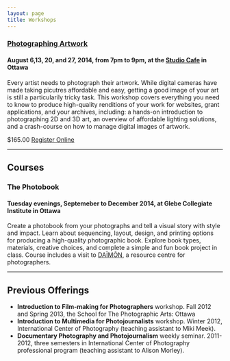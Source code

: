 ```yaml
---
layout: page
title: Workshops
---
```


### [Photographing Artwork](http://crystalbeshara.com/studio-cafe-classes/photographing-your-art)<a name="photographing-artwork"></a>

#### August 6,13, 20, and 27, 2014, from 7pm to 9pm, at the [Studio Cafe](http://www.thestudiocafe.ca/) in Ottawa

Every artist needs to photograph their artwork. While digital cameras have made taking picutres affordable and easy, getting a good image of your art is still a particularily tricky task. This workshop covers everything you need to know to produce high-quality renditions of your work for websites, grant applications, and your archives, including: a hands-on introduction to photographing 2D and 3D art, an overview of affordable lighting solutions, and a crash-course on how to manage digital images of artwork.

$165.00 [Register Online](http://crystalbeshara.com/studio-cafe-classes/photographing-your-art)

----

## Courses

### The Photobook<a name="photobook"></a>

#### Tuesday evenings, Septemeber to December 2014, at Glebe Collegiate Institute in Ottawa

Create a photobook from your photographs and tell a visual story with style and impact. Learn about sequencing, layout, design, and printing options for producing a high-quality photographic book. Explore book types, materials, creative choices, and complete a simple and fun book project in class. Course includes a visit to [DAÏMÕN](http://daimon.qc.ca/), a resource centre for photographers.

----

<!-- ## Educational articles, essays, and tutorials -->

## Previous Offerings

- **Introduction to Film-making for Photographers** workshop. Fall 2012 and Spring 2013, the School for The Photographic Arts: Ottawa
- **Introduction to Multimedia for Photojournalists** workshop. Winter 2012, International Center of Photography (teaching assistant to Miki Meek).
- **Documentary Photography and Photojournalism** weekly seminar. 2011-2012, three semesters in International Center of Photography professional program (teaching assistant to Alison Morley).